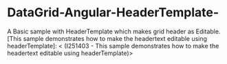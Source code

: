# DataGrid-Angular-HeaderTemplate-
A Basic sample with HeaderTemplate which makes grid header as Editable.
[This sample demonstrates how to make the headertext editable using headerTemplate]: < (I251403 - This sample demonstrates how to make the headertext editable using headerTemplate)>
